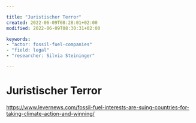 ```yaml
---

title: "Juristischer Terror"
created: 2022-06-09T08:28:01+02:00
modified: 2022-06-09T08:30:31+02:00

keywords:
- "actor: fossil-fuel-companies"
- "field: legal"
- "researcher: Silvia Steininger"

---
```


# Juristischer Terror

https://www.levernews.com/fossil-fuel-interests-are-suing-countries-for-taking-climate-action-and-winning/

